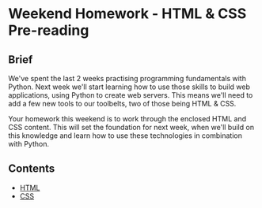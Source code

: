 # Weekend Homework - HTML & CSS Pre-reading

## Brief

We've spent the last 2 weeks practising programming fundamentals with Python. Next week we'll start learning how to use those skills to build web applications, using Python to create web servers. This means we'll need to add a few new tools to our toolbelts, two of those being HTML & CSS.

Your homework this weekend is to work through the enclosed HTML and CSS content. This will set the foundation for next week, when we'll build on this knowledge and learn how to use these technologies in combination with Python.

## Contents

- [HTML](01_html)
- [CSS](02_css)
